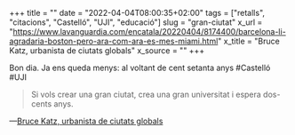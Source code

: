 +++
title = ""
date = "2022-04-04T08:00:35+02:00"
tags = ["retalls", "citacions", "Castelló", "UJI", "educació"]
slug = "gran-ciutat"
x_url = "https://www.lavanguardia.com/encatala/20220404/8174400/barcelona-li-agradaria-boston-pero-ara-com-ara-es-mes-miami.html"
x_title = "Bruce Katz, urbanista de ciutats globals"
x_source = ""
+++

Bon dia. Ja ens queda menys: al voltant de cent setanta anys #Castelló #UJI

> Si vols crear una gran ciutat, crea una gran universitat i espera dos-cents anys.


—[Bruce Katz, urbanista de ciutats globals](https://www.lavanguardia.com/encatala/20220404/8174400/barcelona-li-agradaria-boston-pero-ara-com-ara-es-mes-miami.html)

